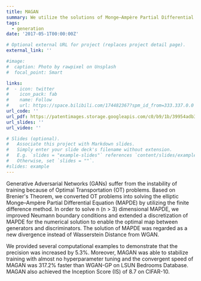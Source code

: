 ```yaml
---
title: MAGAN
summary: We utilize the solutions of Monge–Ampère Partial Differential Equation (MAPDE) as the new loss function of WGAN to make the training process more stable.
tags:
  - generation
date: '2017-05-1T00:00:00Z'

# Optional external URL for project (replaces project detail page).
external_link: ''

#image:
#  caption: Photo by rawpixel on Unsplash
#  focal_point: Smart

links:
#  - icon: twitter
#    icon_pack: fab
#    name: Follow
#    url: https://space.bilibili.com/174482367?spm_id_from=333.337.0.0
url_code: ''
url_pdf: https://patentimages.storage.googleapis.com/c0/b9/1b/39954adb3d5e2e/US11315343.pdf
url_slides: ''
url_video: ''

# Slides (optional).
#   Associate this project with Markdown slides.
#   Simply enter your slide deck's filename without extension.
#   E.g. `slides = "example-slides"` references `content/slides/example-slides.md`.
#   Otherwise, set `slides = ""`.
#slides: example
---
```


Generative Adversarial Networks (GANs) suffer from the instability of training because of Optimal Transportation (OT) problems. 
Based on Brenier's Theorem, we converted OT problems into solving the elliptic Monge–Ampère Partial Differential Equation (MAPDE) by utilizing the finite difference method. 
In order to solve n (n > 3) dimensional MAPDE, we improved Neumann boundary conditions and extended a discretization of MAPDE for the numerical solution to enable the optimal map between generators and discriminators. 
The solution of MAPDE was regarded as a new divergence instead of Wasserstein Distance from WGAN. 

We provided several computational examples to demonstrate that the precision was increased by 5.3%. 
Moreover, MAGAN was able to stabilize training with almost no hyperparameter tuning and the convergent speed of MAGAN was 317.2% faster than WGAN-GP on LSUN Bedrooms Database. 
MAGAN also achieved the Inception Score (IS) of 8.7 on CIFAR-10.

